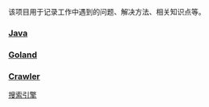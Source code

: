 该项目用于记录工作中遇到的问题、解决方法、相关知识点等。

### [Java](https://github.com/taydy/knowledge/tree/master/java) 

### [Goland](https://github.com/taydy/knowledge/tree/master/goland)

### [Crawler](https://github.com/taydy/knowledge/tree/master/crawler)

[搜索引擎](https://github.com/taydy/knowledge/tree/master/%E6%90%9C%E7%B4%A2%E5%BC%95%E6%93%8E)

